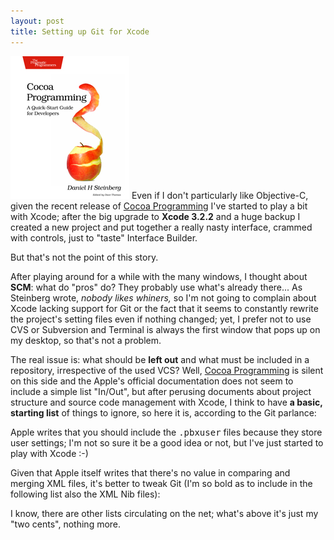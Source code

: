```yaml
---
layout: post
title: Setting up Git for Xcode
---
```

[<img src="images/dscpq.jpg" class="float-right" />](http://www.pragprog.com/titles/dscpq/cocoa-programming)
Even if I don't particularly like Objective-C, given the recent release of [Cocoa Programming](http://www.pragprog.com/titles/dscpq/cocoa-programming) I've started to play a bit with Xcode; after the big upgrade to **Xcode 3.2.2** and a huge backup I created a new project and put together a really nasty interface, crammed with controls, just to "taste" Interface Builder.

But that's not the point of this story.

After playing around for a while with the many windows, I thought about **SCM**: what do "pros" do? They probably use what's already there... As Steinberg wrote, _nobody likes whiners,_ so I'm not going to complain about Xcode lacking support for Git or the fact that it seems to constantly rewrite the project's setting files even if nothing changed; yet, I prefer not to use CVS or Subversion and Terminal is always the first window that pops up on my desktop, so that's not a problem.

The real issue is: what should be **left out** and what must be included in a repository, irrespective of the used VCS? Well, [Cocoa Programming](http://www.pragprog.com/titles/dscpq/cocoa-programming) is silent on this side and the Apple's official documentation does not seem to include a simple list "In/Out", but after perusing documents about project structure and source code management with Xcode, I think to have **a basic, starting list** of things to ignore, so here it is, according to the Git parlance:

<script src="http://gist.github.com/378312.js?file=.gitignore">false;</script>

Apple writes that you should include the <tt>.pbxuser</tt> files because they store user settings; I'm not so sure it be a good idea or not, but I've just started to play with Xcode :-)

Given that Apple itself writes that there's no value in comparing and merging XML files, it's better to tweak Git (I'm so bold as to include in the following list also the XML Nib files):

<script src="http://gist.github.com/378312.js?file=.gitattributes">false</script>

I know, there are other lists circulating on the net; what's above it's just my "two cents", nothing more.
